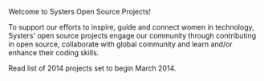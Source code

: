 Welcome to Systers Open Source Projects!

To support our efforts to inspire, guide and connect women in technology, Systers' open source projects engage our community through contributing in open source, collaborate with global community and learn and/or enhance their coding skills.  

Read list of 2014 projects set to begin March 2014.


